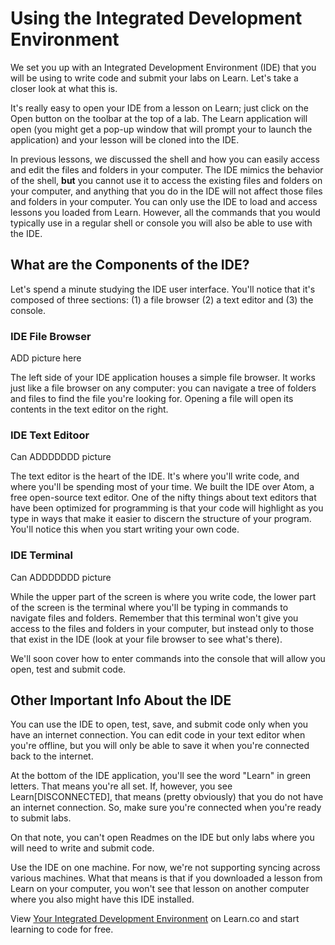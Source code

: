 # Using the Integrated Development Environment

We set you up with an Integrated Development Environment (IDE) that you will be using to write code and submit your labs on Learn. Let's take a closer look at what this is. 

It's really easy to open your IDE from a lesson on Learn; just click on the Open button on the toolbar at the top of a lab. The Learn application will open (you might get a pop-up window that will prompt your to launch the application) and your lesson will be cloned into the IDE. 

In previous lessons, we discussed the shell and how you can easily access and edit the files and folders in your computer. The IDE mimics the behavior of the shell, **but** you cannot use it to access the existing files and folders on your computer, and anything that you do in the IDE will not affect those files and folders in your computer. You can only use the IDE to load and access lessons you loaded from Learn. However, all the commands that you would typically use in a regular shell or console you will also be able to use with the IDE. 


## What are the Components of the IDE? 

Let's spend a minute studying the IDE user interface. You'll notice that it's composed of three sections: (1) a file browser (2) a text editor and (3) the console. 

### IDE File Browser

ADD picture here

The left side of your IDE application houses a simple file browser. It works just like a file browser on any computer: you can navigate a tree of folders and files to find the file you're looking for. Opening a file will open its contents in the text editor on the right.

### IDE Text Editoor 

Can ADDDDDDD picture

The text editor is the heart of the IDE. It's where you'll write code, and where you'll be spending most of your time. We built the IDE over Atom, a free open-source text editor. One of the nifty things about text editors that have been optimized for programming is that your code will highlight as you type in ways that make it easier to discern the structure of your program. You'll notice this when you start writing your own code.  

### IDE Terminal

Can ADDDDDDD picture

While the upper part of the screen is where you write code, the lower part of the screen is the terminal where you'll be typing in commands to navigate files and folders. Remember that this terminal won't give you access to the files and folders in your computer, but instead only to those that exist in the IDE (look at your file browser to see what's there). 

We'll soon cover how to enter commands into the console that will allow you open, test and submit code. 

## Other Important Info About the IDE

You can use the IDE to open, test, save, and submit code only when you have an internet connection. You can edit code in your text editor when you're offline, but you will only be able to save it when you're connected back to the internet. 

At the bottom of the IDE application, you'll see the word "Learn" in green letters. That means you're all set. If, however, you see Learn[DISCONNECTED], that means (pretty obviously) that you do not have an internet connection. So, make sure you're connected when you're ready to submit labs. 

On that note, you can't open Readmes on the IDE but only labs where you will need to write and submit code. 

Use the IDE on one machine. For now, we're not supporting syncing across various machines. What that means is that if you downloaded a lesson from Learn on your computer, you won't see that lesson on another computer where you also might have this IDE installed. 

<p data-visibility='hidden'>View <a href='https://learn.co/lessons/your-integrated-development-environment'>Your Integrated Development Environment</a> on Learn.co and start learning to code for free.</p>
